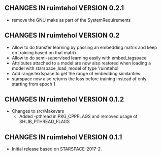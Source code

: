 ## CHANGES IN ruimtehol VERSION 0.2.1

- remove the GNU make as part of the SystemRequirements

## CHANGES IN ruimtehol VERSION 0.2

- Allow to do transfer learning by passing an embedding matrix and keep on training based on that matrix 
- Allow to do semi-supervised learning easily with embed_tagspace
- Attributes attached to a model are now also restored when loading a model with starspace_load_model of type 'ruimtehol'
- Add range.textspace to get the range of embedding similarities
- starspace now also returns the loss before training instead of only starting from epoch 1

## CHANGES IN ruimtehol VERSION 0.1.2

- Changes to src/Makevars
    - Added -pthread in PKG_CPPFLAGS and removed usage of SHLIB_PTHREAD_FLAGS

## CHANGES IN ruimtehol VERSION 0.1.1

- Initial release based on STARSPACE-2017-2.
